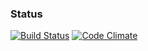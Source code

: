 ### Status
[![Build Status](https://travis-ci.org/bmeyers22/voyo.svg?branch=develop)](https://travis-ci.org/bmeyers22/voyo.svg?branch=develop)
[![Code Climate](https://codeclimate.com/github/bmeyers22/voyo/badges/gpa.svg)](https://codeclimate.com/github/bmeyers22/voyo)
